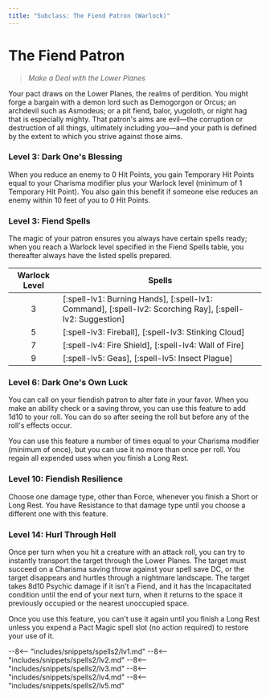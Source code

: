 ```yaml
---
title: "Subclass: The Fiend Patron (Warlock)"
---
```


<p style="display:none">
Make a Deal with the Lower Planes
</p>

# The Fiend Patron

> *Make a Deal with the Lower Planes*

Your pact draws on the Lower Planes, the realms of perdition. You might forge a bargain with a demon lord such as Demogorgon or Orcus; an archdevil such as Asmodeus; or a pit fiend, balor, yugoloth, or night hag that is especially mighty. That patron's aims are evil—the corruption or destruction of all things, ultimately including you—and your path is defined by the extent to which you strive against those aims.

### Level 3: Dark One's Blessing

When you reduce an enemy to 0 Hit Points, you gain Temporary Hit Points equal to your Charisma modifier plus your Warlock level (minimum of 1 Temporary Hit Point). You also gain this benefit if someone else reduces an enemy within 10 feet of you to 0 Hit Points.

### Level 3: Fiend Spells

The magic of your patron ensures you always have certain spells ready; when you reach a Warlock level specified in the Fiend Spells table, you thereafter always have the listed spells prepared.

| Warlock Level | Spells |
|:-:|---|
| 3 | [:spell-lv1: Burning Hands], [:spell-lv1: Command], [:spell-lv2: Scorching Ray], [:spell-lv2: Suggestion] |
| 5 | [:spell-lv3: Fireball], [:spell-lv3: Stinking Cloud] |
| 7 | [:spell-lv4: Fire Shield], [:spell-lv4: Wall of Fire] |
| 9 | [:spell-lv5: Geas], [:spell-lv5: Insect Plague] |

### Level 6: Dark One's Own Luck

You can call on your fiendish patron to alter fate in your favor. When you make an ability check or a saving throw, you can use this feature to add 1d10 to your roll. You can do so after seeing the roll but before any of the roll's effects occur.

You can use this feature a number of times equal to your Charisma modifier (minimum of once), but you can use it no more than once per roll. You regain all expended uses when you finish a Long Rest.

### Level 10: Fiendish Resilience

Choose one damage type, other than Force, whenever you finish a Short or Long Rest. You have Resistance to that damage type until you choose a different one with this feature.

### Level 14: Hurl Through Hell

Once per turn when you hit a creature with an attack roll, you can try to instantly transport the target through the Lower Planes. The target must succeed on a Charisma saving throw against your spell save DC, or the target disappears and hurtles through a nightmare landscape. The target takes 8d10 Psychic damage if it isn't a Fiend, and it has the Incapacitated condition until the end of your next turn, when it returns to the space it previously occupied or the nearest unoccupied space.

Once you use this feature, you can't use it again until you finish a Long Rest unless you expend a Pact Magic spell slot (no action required) to restore your use of it.

--8<-- "includes/snippets/spells2/lv1.md"
--8<-- "includes/snippets/spells2/lv2.md"
--8<-- "includes/snippets/spells2/lv3.md"
--8<-- "includes/snippets/spells2/lv4.md"
--8<-- "includes/snippets/spells2/lv5.md"